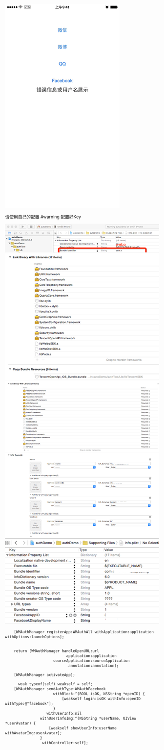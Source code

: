 ![](./facebook.gif)

请使用自己的配置  #warning 配置好Key

![](./2.png)
![](./3.png)
![](./4.png)
![](./5.png)
![](./6.png)

```
	[WMAuthManager registerApp:WMAuthAll withApplication:application withOptions:launchOptions];
    
```


```
    return [WMAuthManager handleOpenURL:url
                            application:application
                      sourceApplication:sourceApplication
                             annotation:annotation];

```

```
    [WMAuthManager activateApp];

```
	    __weak typeof(self) weakself = self;
	    [WMAuthManager sendAuthType:WMAuthFacebook
	                      withBlock:^(BOOL isOK, NSString *openID) {
	                          [weakself login:isOK withInfo:openID withType:@"facebook"];
	                      }
	                   withUserInfo:nil
	                withUserInfoImg:^(NSString *userName, UIView *userAvatar) {
	                    [weakself showUserInfo:userName withAvatarImg:userAvatar];
	                }
	                 withController:self];
```